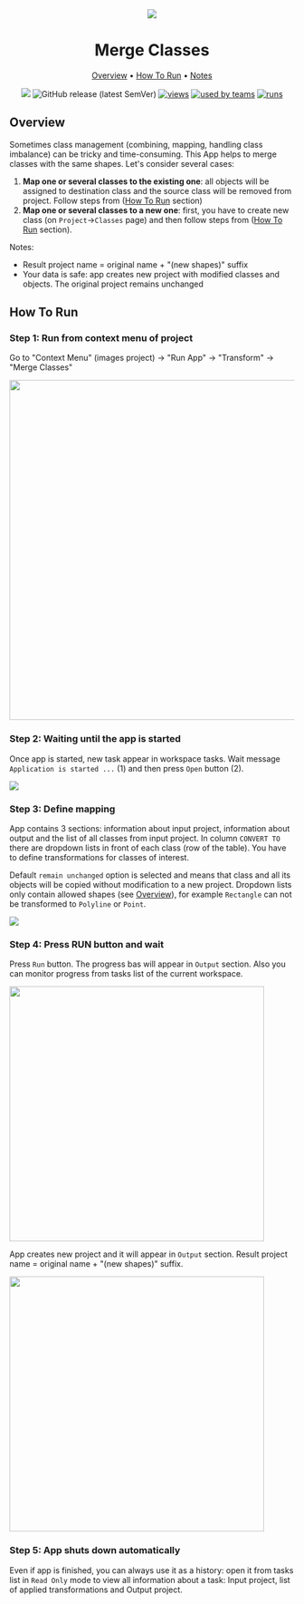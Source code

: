 <div align="center" markdown> 

<img src="https://hotpot.ai/designs/thumbnails/chrome-promotional-marquee/12.jpg"/>

# Merge Classes
  
<p align="center">

  <a href="#Overview">Overview</a> •
  <a href="#How-To-Run">How To Run</a> •
  <a href="#Notes">Notes</a>
</p>

[![](https://img.shields.io/badge/slack-chat-green.svg?logo=slack)](https://supervise.ly/slack) 
![GitHub release (latest SemVer)](https://img.shields.io/github/v/release/supervisely-ecosystem/merge-classes)
[![views](https://dev.supervise.ly/public/api/v3/ecosystem.counters?repo=supervisely-ecosystem/merge-classes&counter=views&label=views)](https://supervise.ly)
[![used by teams](https://dev.supervise.ly/public/api/v3/ecosystem.counters?repo=supervisely-ecosystem/merge-classes&counter=runs&label=used%20by%20teams)](https://supervise.ly)
[![runs](https://dev.supervise.ly/public/api/v3/ecosystem.counters?repo=supervisely-ecosystem/merge-classes&counter=downloads&label=runs&123)](https://supervise.ly)

</div>

## Overview 

Sometimes class management (combining, mapping, handling class imbalance) can be tricky and time-consuming. This App helps to merge classes with the same shapes. Let's consider several cases:

1. **Map one or several classes to the existing one**: all objects will be assigned to destination class and the source class will be removed from project. Follow steps from (<a href="#How-To-Run">How To Run</a> section) 
2. **Map one or several classes to a new one**: first, you have to create new class (on `Project`->`Classes` page) and then follow steps from (<a href="#How-To-Run">How To Run</a> section).

Notes:
- Result project name = original name + "(new shapes)" suffix
- Your data is safe: app creates new project with modified classes and objects. The original project remains unchanged


## How To Run

### Step 1: Run from context menu of project

Go to "Context Menu" (images project) -> "Run App" -> "Transform" -> "Merge Classes"

<img src="https://i.imgur.com/9fFK4KG.png" width="600"/>

### Step 2:  Waiting until the app is started
Once app is started, new task appear in workspace tasks. Wait message `Application is started ...` (1) and then press `Open` button (2).

<img src="https://i.imgur.com/uo1xJUJ.png"/>

### Step 3: Define mapping

App contains 3 sections: information about input project, information about output and the list of all classes from input project. In column `CONVERT TO` there are dropdown lists in front of each class (row of the table). You have to define transformations for classes of interest. 

Default `remain unchanged` option is selected and means that class and all its objects will be copied without modification to a new project. Dropdown lists only contain allowed shapes (see <a href="#Overview">Overview</a>), for example `Rectangle` can not be transformed to `Polyline` or `Point`. 

<img src="https://i.imgur.com/L9MSbLd.png"/>

### Step 4: Press RUN button and wait

Press `Run` button. The progress bas will appear in `Output` section. Also you can monitor progress from tasks list of the current workspace.

<img src="https://i.imgur.com/rCNNniF.png" width="450"/>

App creates new project and it will appear in `Output` section. Result project name = original name + "(new shapes)" suffix.

<img src="https://i.imgur.com/79HnmH0.png" width="450"/>

### Step 5: App shuts down automatically

Even if app is finished, you can always use it as a history: open it from tasks list in `Read Only` mode to view all information about a task: Input project, list of applied transformations and Output project. 
